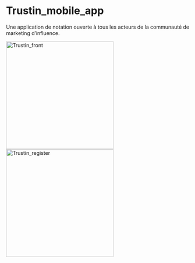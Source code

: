 # Trustin_mobile_app

Une application de notation ouverte à tous les acteurs de la communauté de marketing d’influence.

<img width="295" alt="Trustin_front" src="https://user-images.githubusercontent.com/48917085/175364603-6b9837ef-db1b-493a-aea4-b57940e8aa82.png">

<img width="295" alt="Trustin_register" src="https://user-images.githubusercontent.com/48917085/175365496-41d6d38b-fb95-40f7-8167-b4d02db0d1d7.png">
